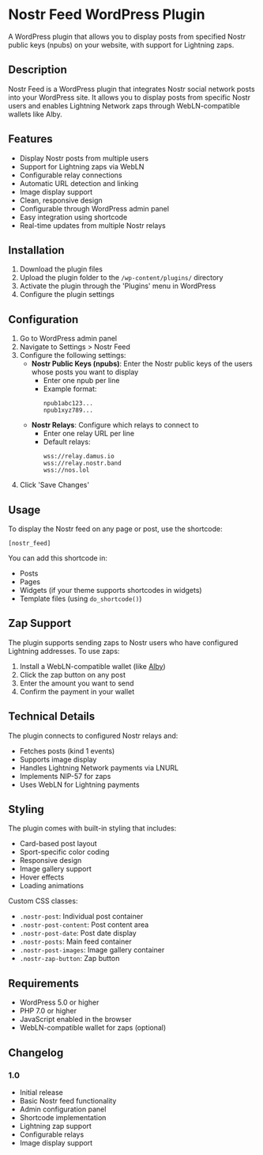 # Nostr Feed WordPress Plugin

A WordPress plugin that allows you to display posts from specified Nostr public keys (npubs) on your website, with support for Lightning zaps.

## Description

Nostr Feed is a WordPress plugin that integrates Nostr social network posts into your WordPress site. It allows you to display posts from specific Nostr users and enables Lightning Network zaps through WebLN-compatible wallets like Alby.

## Features

- Display Nostr posts from multiple users
- Support for Lightning zaps via WebLN
- Configurable relay connections
- Automatic URL detection and linking
- Image display support
- Clean, responsive design
- Configurable through WordPress admin panel
- Easy integration using shortcode
- Real-time updates from multiple Nostr relays

## Installation

1. Download the plugin files
2. Upload the plugin folder to the `/wp-content/plugins/` directory
3. Activate the plugin through the 'Plugins' menu in WordPress
4. Configure the plugin settings

## Configuration

1. Go to WordPress admin panel
2. Navigate to Settings > Nostr Feed
3. Configure the following settings:
   - **Nostr Public Keys (npubs)**: Enter the Nostr public keys of the users whose posts you want to display
     - Enter one npub per line
     - Example format:
       ```
       npub1abc123...
       npub1xyz789...
       ```
   - **Nostr Relays**: Configure which relays to connect to
     - Enter one relay URL per line
     - Default relays:
       ```
       wss://relay.damus.io
       wss://relay.nostr.band
       wss://nos.lol
       ```
4. Click 'Save Changes'

## Usage

To display the Nostr feed on any page or post, use the shortcode:

```
[nostr_feed]
```

You can add this shortcode in:
- Posts
- Pages
- Widgets (if your theme supports shortcodes in widgets)
- Template files (using `do_shortcode()`)

## Zap Support

The plugin supports sending zaps to Nostr users who have configured Lightning addresses. To use zaps:

1. Install a WebLN-compatible wallet (like [Alby](https://getalby.com))
2. Click the zap button on any post
3. Enter the amount you want to send
4. Confirm the payment in your wallet

## Technical Details

The plugin connects to configured Nostr relays and:
- Fetches posts (kind 1 events)
- Supports image display
- Handles Lightning Network payments via LNURL
- Implements NIP-57 for zaps
- Uses WebLN for Lightning payments

## Styling

The plugin comes with built-in styling that includes:
- Card-based post layout
- Sport-specific color coding
- Responsive design
- Image gallery support
- Hover effects
- Loading animations

Custom CSS classes:
- `.nostr-post`: Individual post container
- `.nostr-post-content`: Post content area
- `.nostr-post-date`: Post date display
- `.nostr-posts`: Main feed container
- `.nostr-post-images`: Image gallery container
- `.nostr-zap-button`: Zap button

## Requirements

- WordPress 5.0 or higher
- PHP 7.0 or higher
- JavaScript enabled in the browser
- WebLN-compatible wallet for zaps (optional)

## Changelog

### 1.0
- Initial release
- Basic Nostr feed functionality
- Admin configuration panel
- Shortcode implementation
- Lightning zap support
- Configurable relays
- Image display support
